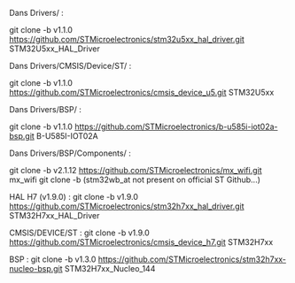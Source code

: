 
Dans Drivers/ :

git clone -b v1.1.0 https://github.com/STMicroelectronics/stm32u5xx_hal_driver.git STM32U5xx_HAL_Driver

Dans Drivers/CMSIS/Device/ST/ :

git clone -b v1.1.0 https://github.com/STMicroelectronics/cmsis_device_u5.git STM32U5xx

Dans Drivers/BSP/ :

git clone -b v1.1.0 https://github.com/STMicroelectronics/b-u585i-iot02a-bsp.git B-U585I-IOT02A

Dans Drivers/BSP/Components/ :

git clone -b v2.1.12 https://github.com/STMicroelectronics/mx_wifi.git mx_wifi
git clone -b (stm32wb_at not present on official ST Github...)




HAL H7 (v1.9.0) :
git clone -b v1.9.0 https://github.com/STMicroelectronics/stm32h7xx_hal_driver.git STM32H7xx_HAL_Driver

CMSIS/DEVICE/ST :
git clone -b v1.9.0 https://github.com/STMicroelectronics/cmsis_device_h7.git STM32H7xx

BSP :
git clone -b v1.3.0 https://github.com/STMicroelectronics/stm32h7xx-nucleo-bsp.git STM32H7xx_Nucleo_144


